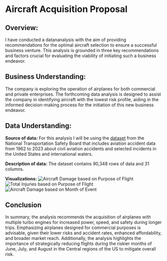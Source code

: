# Aircraft Acquisition Proposal

## Overview:
I have conducted a datananalysis with the aim of providing 
recommendations for the optimal aircraft selection to ensure a 
successful business venture. This analysis is grounded in three key 
recommendations and factors crucial for evaluating the viability of 
initiating such a business endeavor.

## Business Understanding: 
The company is exploring the operation of airplanes for both commercial and private enterprises. The forthcoming data 
analysis is designed to assist the company in identifying aircraft 
with the lowest risk profile, aiding in the informed decision-making 
process for the initiation of this new business endeavor.

## Data Understanding:

**Source of data:** For this analysis I will be using the 
[dataset](https://www.kaggle.com/datasets/khsamaha/aviation-accident-database-synopses) 
from the National Transportation Safety Board that includes aviation 
accident data from 1962 to 2023 about civil aviation accidents and 
selected incidents in the United States and international waters.

**Description of data:**
The dataset contains 90,348 rows of data and 31 columns.

**Visualizations:**
![Aircraft Damage based on Purpose of Flight](https://ibb.co/FYDHvMs)
![Total Injuries based on Purpose of Flight](https://ibb.co/D7VtTjW)
![Aircraft Damage based on Month of Event](https://ibb.co/bd6J8zV)


## Conclusion
In summary, the analysis recommends the acquisition of airplanes 
with multiple turbo engines for increased power, speed, and safety 
during longer trips. Emphasizing airplanes designed for commercial 
purposes is advisable, given their lower risks and accident rates, 
enhanced affordability, and broader market reach. Additionally, the 
analysis highlights the importance of strategically reducing flights 
during the riskier months of June, July, and August in the Central 
regions of the US to mitigate overall risk.




